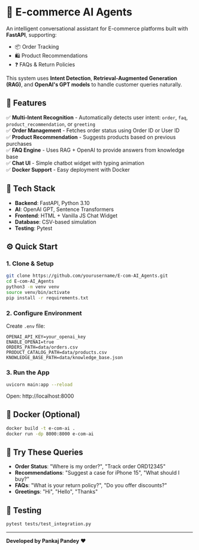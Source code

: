 # 🛒 E-commerce AI Agents

An intelligent conversational assistant for E-commerce platforms built with **FastAPI**, supporting:
- 📦 Order Tracking  
- 🛍️ Product Recommendations  
- ❓ FAQs & Return Policies  

This system uses **Intent Detection**, **Retrieval-Augmented Generation (RAG)**, and **OpenAI's GPT models** to handle customer queries naturally.

## 🚀 Features

✅ **Multi-Intent Recognition** - Automatically detects user intent: `order`, `faq`, `product_recommendation`, or `greeting`  
✅ **Order Management** - Fetches order status using Order ID or User ID  
✅ **Product Recommendation** - Suggests products based on previous purchases  
✅ **FAQ Engine** - Uses RAG + OpenAI to provide answers from knowledge base  
✅ **Chat UI** - Simple chatbot widget with typing animation  
✅ **Docker Support** - Easy deployment with Docker  

## 🧠 Tech Stack

- **Backend**: FastAPI, Python 3.10  
- **AI**: OpenAI GPT, Sentence Transformers  
- **Frontend**: HTML + Vanilla JS Chat Widget  
- **Database**: CSV-based simulation  
- **Testing**: Pytest  

## ⚙️ Quick Start

### 1. Clone & Setup
```bash
git clone https://github.com/yourusername/E-com-AI_Agents.git
cd E-com-AI_Agents
python3 -m venv venv
source venv/bin/activate
pip install -r requirements.txt
```

### 2. Configure Environment
Create `.env` file:
```env
OPENAI_API_KEY=your_openai_key
ENABLE_OPENAI=true
ORDERS_PATH=data/orders.csv
PRODUCT_CATALOG_PATH=data/products.csv
KNOWLEDGE_BASE_PATH=data/knowledge_base.json
```

### 3. Run the App
```bash
uvicorn main:app --reload
```
Open: http://localhost:8000

## 🐳 Docker (Optional)
```bash
docker build -t e-com-ai .
docker run -dp 8000:8000 e-com-ai
```

## 💬 Try These Queries

- **Order Status**: "Where is my order?", "Track order ORD12345"
- **Recommendations**: "Suggest a case for iPhone 15", "What should I buy?"
- **FAQs**: "What is your return policy?", "Do you offer discounts?"
- **Greetings**: "Hi", "Hello", "Thanks"

## 🧪 Testing
```bash
pytest tests/test_integration.py
```

---

**Developed by Pankaj Pandey** ❤️